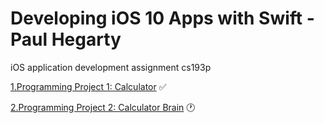 # Developing iOS 10 Apps with Swift - Paul Hegarty
iOS application development assignment cs193p

[1.Programming Project 1: Calculator](https://github.com/shiwangwang/iOS-application-development-assignment-cs193p/tree/master/Programming%20Project%201_Calculator) ✅

[2.Programming Project 2: Calculator Brain](https://github.com/shiwangwang/iOS-application-development-assignment-cs193p/tree/master/Programming%20Project%202_Calculator%20Brain)  🕐